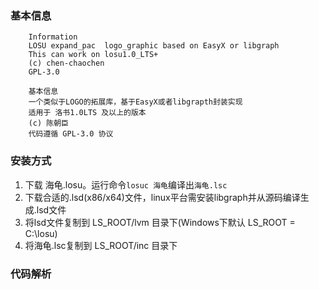 ### 基本信息
```
    Information
    LOSU expand_pac  logo_graphic based on EasyX or libgraph
    This can work on losu1.0_LTS+
    (c) chen-chaochen
    GPL-3.0

    基本信息
    一个类似于LOGO的拓展库，基于EasyX或者libgrapth封装实现
    适用于 洛书1.0LTS 及以上的版本
    (c) 陈朝臣
    代码遵循 GPL-3.0 协议
```

### 安装方式
1. 下载 海龟.losu。运行命令```losuc 海龟```编译出```海龟.lsc```
2. 下载合适的.lsd(x86/x64)文件，linux平台需安装libgraph并从源码编译生成.lsd文件
3. 将lsd文件复制到 LS_ROOT/lvm 目录下(Windows下默认 LS_ROOT = C:\losu)
4. 将海龟.lsc复制到 LS_ROOT/inc 目录下

### 代码解析

